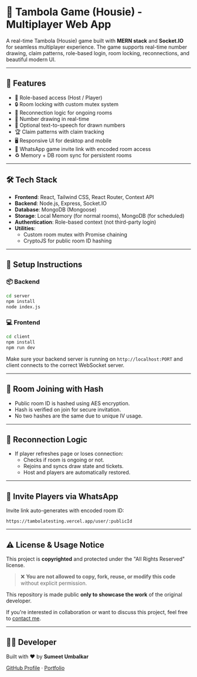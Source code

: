 # 🎲 Tambola Game (Housie) - Multiplayer Web App

A real-time Tambola (Housie) game built with **MERN stack** and **Socket.IO** for seamless multiplayer experience. The game supports real-time number drawing, claim patterns, role-based login, room locking, reconnections, and beautiful modern UI.

---

## 🚀 Features

- 🎯 Role-based access (Host / Player)
- 🔒 Room locking with custom mutex system
- 🧠 Reconnection logic for ongoing rooms
- 🔢 Number drawing in real-time
- 📢 Optional text-to-speech for drawn numbers
- 🏆 Claim patterns with claim tracking
- 🖥️ Responsive UI for desktop and mobile
- 🔗 WhatsApp game invite link with encoded room access
- ♻️ Memory + DB room sync for persistent rooms

---

## 🛠️ Tech Stack

- **Frontend**: React, Tailwind CSS, React Router, Context API
- **Backend**: Node.js, Express, Socket.IO
- **Database**: MongoDB (Mongoose)
- **Storage**: Local Memory (for normal rooms), MongoDB (for scheduled)
- **Authentication**: Role-based context (not third-party login)
- **Utilities**: 
  - Custom room mutex with Promise chaining
  - CryptoJS for public room ID hashing

---

## 🧩 Setup Instructions

### 📦 Backend

```bash
cd server
npm install
node index.js
```

### 💻 Frontend

```bash
cd client
npm install
npm run dev
```

Make sure your backend server is running on `http://localhost:PORT` and client connects to the correct WebSocket server.

---

## 🔐 Room Joining with Hash

- Public room ID is hashed using AES encryption.
- Hash is verified on join for secure invitation.
- No two hashes are the same due to unique IV usage.

---

## 🧠 Reconnection Logic

- If player refreshes page or loses connection:
  - Checks if room is ongoing or not.
  - Rejoins and syncs draw state and tickets.
  - Host and players are automatically restored.

---

## 📱 Invite Players via WhatsApp

Invite link auto-generates with encoded room ID:

```
https://tambolatesting.vercel.app/user/:publicId
```

---


## ⚠️ License & Usage Notice

This project is **copyrighted** and protected under the "All Rights Reserved" license.

> ❌ **You are not allowed to copy, fork, reuse, or modify this code** without explicit permission.

This repository is made public **only to showcase the work** of the original developer.

If you're interested in collaboration or want to discuss this project, feel free to [contact me](mailto:sum.pro57@gmail.com).

---

## 🙋‍♂️ Developer

Built with ❤️ by **Sumeet Umbalkar**

[GitHub Profile](https://github.com/sumeet57) · [Portfolio](https://sumeet.codes)

